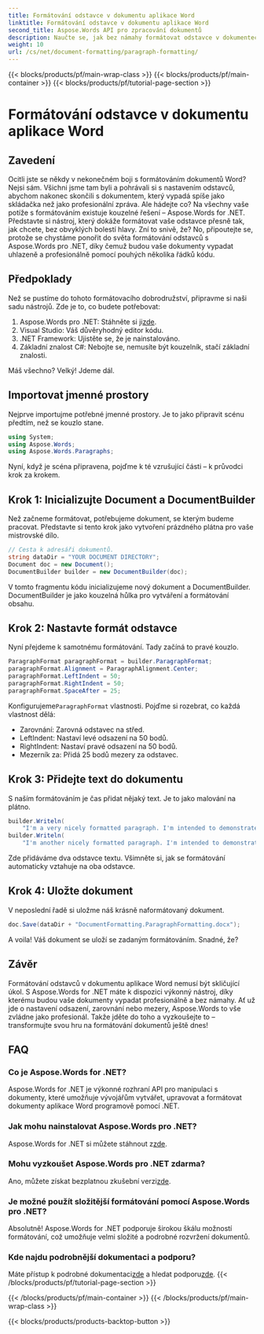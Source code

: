 ```yaml
---
title: Formátování odstavce v dokumentu aplikace Word
linktitle: Formátování odstavce v dokumentu aplikace Word
second_title: Aspose.Words API pro zpracování dokumentů
description: Naučte se, jak bez námahy formátovat odstavce v dokumentech Word pomocí Aspose.Words for .NET s naším podrobným průvodcem.
weight: 10
url: /cs/net/document-formatting/paragraph-formatting/
---
```


{{< blocks/products/pf/main-wrap-class >}}
{{< blocks/products/pf/main-container >}}
{{< blocks/products/pf/tutorial-page-section >}}

# Formátování odstavce v dokumentu aplikace Word

## Zavedení

Ocitli jste se někdy v nekonečném boji s formátováním dokumentů Word? Nejsi sám. Všichni jsme tam byli a pohrávali si s nastavením odstavců, abychom nakonec skončili s dokumentem, který vypadá spíše jako skládačka než jako profesionální zpráva. Ale hádejte co? Na všechny vaše potíže s formátováním existuje kouzelné řešení – Aspose.Words for .NET. Představte si nástroj, který dokáže formátovat vaše odstavce přesně tak, jak chcete, bez obvyklých bolestí hlavy. Zní to snivě, že? No, připoutejte se, protože se chystáme ponořit do světa formátování odstavců s Aspose.Words pro .NET, díky čemuž budou vaše dokumenty vypadat uhlazeně a profesionálně pomocí pouhých několika řádků kódu.

## Předpoklady

Než se pustíme do tohoto formátovacího dobrodružství, připravme si naši sadu nástrojů. Zde je to, co budete potřebovat:

1.  Aspose.Words pro .NET: Stáhněte si ji[zde](https://releases.aspose.com/words/net/).
2. Visual Studio: Váš důvěryhodný editor kódu.
3. .NET Framework: Ujistěte se, že je nainstalováno.
4. Základní znalost C#: Nebojte se, nemusíte být kouzelník, stačí základní znalosti.

Máš všechno? Velký! Jdeme dál.

## Importovat jmenné prostory

Nejprve importujme potřebné jmenné prostory. Je to jako připravit scénu předtím, než se kouzlo stane.

```csharp
using System;
using Aspose.Words;
using Aspose.Words.Paragraphs;
```

Nyní, když je scéna připravena, pojďme k té vzrušující části – k průvodci krok za krokem.

## Krok 1: Inicializujte Document a DocumentBuilder

Než začneme formátovat, potřebujeme dokument, se kterým budeme pracovat. Představte si tento krok jako vytvoření prázdného plátna pro vaše mistrovské dílo.

```csharp
// Cesta k adresáři dokumentů.
string dataDir = "YOUR DOCUMENT DIRECTORY";
Document doc = new Document();
DocumentBuilder builder = new DocumentBuilder(doc);
```

V tomto fragmentu kódu inicializujeme nový dokument a DocumentBuilder. DocumentBuilder je jako kouzelná hůlka pro vytváření a formátování obsahu.

## Krok 2: Nastavte formát odstavce

Nyní přejdeme k samotnému formátování. Tady začíná to pravé kouzlo.

```csharp
ParagraphFormat paragraphFormat = builder.ParagraphFormat;
paragraphFormat.Alignment = ParagraphAlignment.Center;
paragraphFormat.LeftIndent = 50;
paragraphFormat.RightIndent = 50;
paragraphFormat.SpaceAfter = 25;
```

Konfigurujeme`ParagraphFormat` vlastnosti. Pojďme si rozebrat, co každá vlastnost dělá:
- Zarovnání: Zarovná odstavec na střed.
- LeftIndent: Nastaví levé odsazení na 50 bodů.
- RightIndent: Nastaví pravé odsazení na 50 bodů.
- Mezerník za: Přidá 25 bodů mezery za odstavec.

## Krok 3: Přidejte text do dokumentu

S naším formátováním je čas přidat nějaký text. Je to jako malování na plátno.

```csharp
builder.Writeln(
    "I'm a very nicely formatted paragraph. I'm intended to demonstrate how the left and right indents affect word wrapping.");
builder.Writeln(
    "I'm another nicely formatted paragraph. I'm intended to demonstrate how the space after the paragraph looks like.");
```

Zde přidáváme dva odstavce textu. Všimněte si, jak se formátování automaticky vztahuje na oba odstavce.

## Krok 4: Uložte dokument

V neposlední řadě si uložme náš krásně naformátovaný dokument.

```csharp
doc.Save(dataDir + "DocumentFormatting.ParagraphFormatting.docx");
```

A voila! Váš dokument se uloží se zadaným formátováním. Snadné, že?

## Závěr

Formátování odstavců v dokumentu aplikace Word nemusí být skličující úkol. S Aspose.Words for .NET máte k dispozici výkonný nástroj, díky kterému budou vaše dokumenty vypadat profesionálně a bez námahy. Ať už jde o nastavení odsazení, zarovnání nebo mezery, Aspose.Words to vše zvládne jako profesionál. Takže jděte do toho a vyzkoušejte to – transformujte svou hru na formátování dokumentů ještě dnes!

## FAQ

### Co je Aspose.Words for .NET?
Aspose.Words for .NET je výkonné rozhraní API pro manipulaci s dokumenty, které umožňuje vývojářům vytvářet, upravovat a formátovat dokumenty aplikace Word programově pomocí .NET.

### Jak mohu nainstalovat Aspose.Words pro .NET?
 Aspose.Words for .NET si můžete stáhnout z[zde](https://releases.aspose.com/words/net/).

### Mohu vyzkoušet Aspose.Words pro .NET zdarma?
 Ano, můžete získat bezplatnou zkušební verzi[zde](https://releases.aspose.com/).

### Je možné použít složitější formátování pomocí Aspose.Words pro .NET?
Absolutně! Aspose.Words for .NET podporuje širokou škálu možností formátování, což umožňuje velmi složité a podrobné rozvržení dokumentů.

### Kde najdu podrobnější dokumentaci a podporu?
 Máte přístup k podrobné dokumentaci[zde](https://reference.aspose.com/words/net/) a hledat podporu[zde](https://forum.aspose.com/c/words/8).
{{< /blocks/products/pf/tutorial-page-section >}}

{{< /blocks/products/pf/main-container >}}
{{< /blocks/products/pf/main-wrap-class >}}

{{< blocks/products/products-backtop-button >}}
